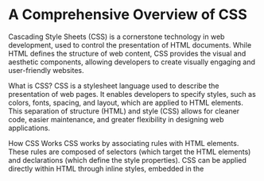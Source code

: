 # A Comprehensive Overview of CSS

Cascading Style Sheets (CSS) is a cornerstone technology in web development, used to control the presentation of HTML documents. While HTML defines the structure of web content, CSS provides the visual and aesthetic components, allowing developers to create visually engaging and user-friendly websites.

What is CSS?
CSS is a stylesheet language used to describe the presentation of web pages. It enables developers to specify styles, such as colors, fonts, spacing, and layout, which are applied to HTML elements. This separation of structure (HTML) and style (CSS) allows for cleaner code, easier maintenance, and greater flexibility in designing web applications.

How CSS Works
CSS works by associating rules with HTML elements. These rules are composed of selectors (which target the HTML elements) and declarations (which define the style properties). CSS can be applied directly within HTML through inline styles, embedded in the <style> tag within the HTML <head>, or included via external stylesheets, which is the most efficient and scalable method.
Basic CSS Syntax
A CSS rule consists of a selector and one or more declarations inside curly braces. The syntax follows this format:

```css
selector {
    property: value;
}
```
- Selector: Targets the HTML element to which the style will be applied.
- Property: Specifies the aspect of the element to be styled (e.g., color, font-size).
- Value: Defines how the property should be applied (e.g., blue, 16px).
Example:

```
h1 {
    color: blue;
    font-size: 32px;
}
```

This CSS rule changes all ``<h1>`` elements to have blue text and a font size of 32 pixels.

### Common CSS Commands and Properties
CSS offers a wide array of properties to control every aspect of an element's appearance. Some common CSS properties include:

- **Color:** Defines the text color of an element.

```css
  p {
    color: red;
}
```

- **Background-color:** Sets the background color of an element.

```css
body {
    background-color: lightgrey;
}
```

- **Font-family:** Specifies the font of the text.

```css
div {
    font-family: Arial, sans-serif;
}
```

- **Margin and Padding:** Control the space around and inside an element, respectively.

```css
.box {
    margin: 20px;
    padding: 10px;
}
```
- **Width and Height:** Set the dimensions of an element.

```css
img {
    width: 100px;
    height: auto;
}
```
## CSS in Web Development

Using CSS in modern web development goes beyond basic styling. It plays a vital role in responsive design, ensuring that websites look good on devices of all sizes. Developers often use CSS frameworks like Bootstrap or Tailwind CSS to speed up development by leveraging pre-defined, responsive components.

CSS Grid and Flexbox are modern layout techniques that allow for complex and flexible layouts, making it easier to design responsive and aesthetically pleasing user interfaces.

## Conclusion

CSS is essential for creating visually appealing and responsive websites. Understanding its basic syntax and common properties lays the foundation for mastering web design and creating highly functional, user-friendly web pages.
